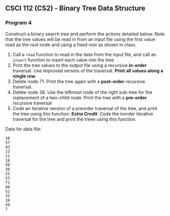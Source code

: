 ## CSCI 112 (CS2) - Binary Tree Data Structure

### Program 4

Construct a binary search tree and perform the acitons detailed below. Note that the tree values will be read in from an input file using the first value read as the root node and using a fixed root as shown in class.

1. Call a ``read`` function to read in the data from the input file, and call an ``insert`` function to insert each value into the tree
2. Print the tree values to the output file using a recursive **in-order** traversal. Use Improved version of the traversal. **Print all values along a single row.**
3. Delete node 71. Print the tree again with a **post-order** recursive traversal.
4. Delete node 38. Use the leftmost node of the right sub-tree for the replacement of a two-child node. Print the tree with a **pre-order** recursive traversal
5. Code an iterative version of a preorder traversal of the tree, and print the tree using this function.
***Extra Credit***: Code the inorder iterative traversal for the tree and print the treee using this function.

Data for data file:
```
38
57
93
23
11
18
50
30
25
53
71
80
52
35
20
49
7
```